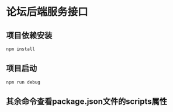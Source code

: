 # 论坛后端服务接口

## 项目依赖安装
```
npm install
```

## 项目启动
```
npm run debug
```

## 其余命令查看package.json文件的scripts属性